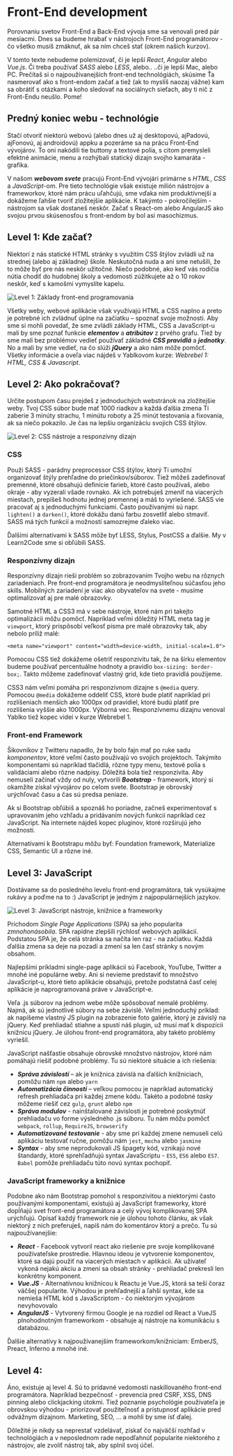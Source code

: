 # Front-End development
Porovnaniu svetov Front-End a Back-End vývoja sme sa venovali pred pár mesiacmi. Dnes  sa budeme hrabať v nástrojoch Front-End programátorov - čo všetko musíš zmáknuť, ak sa ním chceš stať (okrem našich kurzov).

V tomto texte nebudeme polemizovať, či je lepší _React_, _Angular_ alebo _Vue.js_. Či treba používať _SASS_ alebo _LESS_, alebo.. ..či je lepší Mac, alebo PC. Prečítaš si o najpoužívanejších front-end technológiách, skúsime Ťa nasmerovať ako s front-endom začať a tiež (ak to myslíš naozaj vážne) kam sa obrátiť s otázkami a koho sledovať na sociálnych sieťach, aby ti nič z Front-Endu neušlo. Pome!

## Predný koniec webu - technológie

Stačí otvoriť niektorú webovú (alebo dnes už aj desktopovú, ajPadovú, ajFonovú, aj androidovú) appku a pozeráme sa na prácu Front-End vývojárov. To oni nakódili tie buttony a textové polia, s citom premysleli  efektné animácie, menu a rozhýbali statický dizajn svojho kamaráta - grafika.

V našom ***webovom svete*** pracujú Front-End vývojári primárne s _HTML_, _CSS_ a _JavaScript_-om. Pre tieto technológie však existuje milión nástrojov a frameworkov, ktoré nám prácu uľahčujú, sme vďaka nim produktívnejší a dokážeme ľahšie tvoriť zložitejšie aplikácie. K takýmto - pokročilejším - nástrojom sa však dostaneš neskôr. Začať s React-om alebo AngularJS ako svojou prvou skúsenosťou s front-endom by bol asi masochizmus.

## Level 1: Kde začať?
Niektorí z nás statické HTML stránky s využitím CSS štýlov zvládli už na strednej (alebo aj základnej) škole. Neskutočná nuda a ani sme netušili, že to môže byť pre nás neskôr užitočné. Niečo podobné, ako keď vás rodičia nútia chodiť do hudobnej školy a vedomosti zúžitkujete až o 10 rokov neskôr, keď s kamošmi vymyslíte kapelu.

![Level 1: Základy front-end programovania](http://i.imgur.com/tMZWJew.png)

Všetky weby, webové aplikácie však využívajú HTML a CSS naplno a preto je potrebné ich zvládnuť úplne na začiatku – spoznať svoje možnosti. Aby sme si mohli povedať, že sme zvládli základy HTML, CSS a JavaScript-u mali by sme poznať funkcie ***elementov*** a ***atribútov*** z prvého grafu. Tiež by sme mali bez problémov vedieť používať základné ***CSS pravidlá*** a ***jednotky***. No a mali by sme vedieť, na čo slúži ***jQuery*** a ako nám môže pomôcť. Všetky informácie a oveľa viac nájdeš v Yablkovom kurze: _Webrebel 1: HTML, CSS & Javascript_.

## Level 2: Ako pokračovať?
Určite postupom času prejdeš z jednoduchých webstránok na zložitejšie weby. Tvoj CSS súbor bude mať 1000 riadkov a každá ďalšia zmena Ti zaberie 3 minúty strachu, 1 minútu roboty a 25 minút testovania a fixovania, ak sa niečo pokazilo. Je čas na lepšiu organizáciu svojich CSS štýlov.

![Level 2: CSS nástroje a responzívny dizajn](http://i.imgur.com/v2YAW3m.png)

### CSS
Použi SASS - parádny preprocessor CSS štýlov, ktorý Ti umožní organizovať štýly prehľadne do priečinkov/súborov. Tiež môžeš zadefinovať premenné, ktoré obsahujú definície farieb, ktoré často používaš, alebo okraje - aby vyzerali všade rovnako. Ak ich potrebuješ zmeniť na viacerých miestach, prepíšeš hodnotu jednej premennej a máš to vyriešené. SASS vie pracovať aj s jednoduchými funkciami. Často používanými sú napr. `lighten()` a `darken()`, ktoré dokážu danú farbu zosvetliť alebo stmaviť. SASS má tých funkcií a možností samozrejme ďaleko viac.

Ďalšími alternatívami k SASS môže byť LESS, Stylus, PostCSS a ďalšie. My v Learn2Code sme si obľúbili SASS.

### Responzívny dizajn
Responzívny dizajn rieši problém so zobrazovaním Tvojho webu na rôznych zariadeniach. Pre front-end programátora je neodmysliteľnou súčasťou jeho skills. Mobilných zariadení je viac ako obyvateľov na svete - musíme optimalizovať aj pre malé obrazovky.

Samotné HTML a CSS3 má v sebe nástroje, ktoré nám pri takejto optimalizácii môžu pomôcť. Napríklad veľmi dôležitý HTML meta tag je `viewport`, ktorý prispôsobí veľkosť písma pre malé obrazovky tak, aby nebolo príliž malé:
```
<meta name="viewport" content="width=device-width, initial-scale=1.0">
```
Pomocou CSS tiež dokážeme ošetriť responzivitu tak, že na šírku elementov budeme používať percentuálne hodnoty a pravidlo `box-sizing: border-box;`. Takto môžeme zadefinovať vlastný grid, kde tieto pravidlá použijeme.

CSS3 nám veľmi pomáha pri responzívnom dizajne s `@media` query. Pomocou `@media` dokážeme oddeliť CSS, ktoré bude platiť napríklad pri rozlíšeniach menších ako 1000px od pravidiel, ktoré budú platiť pre rozlíšenia vyššie ako 1000px. Výborná vec. Responzívnemu dizajnu venoval Yablko tiež kopec videí v kurze Webrebel 1.

### Front-end Framework
Šikovníkov z Twitteru napadlo, že by bolo fajn mať po ruke sadu _komponentov_, ktoré veľmi často používajú vo svojich projektoch. Takýmito komponentami sú napríklad tlačidlá, rôzne typy menu, textové polia s validáciami alebo rôzne nadpisy. Dôležitá bola tiež responzivita. Aby nemuseli začínať vždy od nuly, vytvorili ***Bootstrap*** - framework, ktorý si okamžite získal vývojárov po celom svete. Bootstrap je obrovský urýchľovač času a čas sú predsa peniaze.

Ak si Bootstrap obľúbiš a spoznáš ho poriadne, začneš experimentovať s upravovaním jeho vzhľadu a pridávaním nových funkcií napríklad cez JavaScript. Na internete nájdeš kopec pluginov, ktoré rozširujú jeho možnosti.

Alternatívami k Bootstrapu môžu byť: Foundation framework, Materialize CSS, Semantic UI a rôzne iné.

## Level 3: JavaScript
Dostávame sa do posledného levelu front-end programátora, tak vysúkajme rukávy a poďme na to :) JavaScript je jedným z najpopulárnejších jazykov.

![Level 3: JavaScript nástroje, knižnice a frameworky](http://i.imgur.com/gES0Mvz.png)

Príchodom _Single Page Applications_ (SPA) sa jeho popularita _zmnohonásobila_. SPA rapidne zlepšili rýchlosť webových aplikácií. Podstatou SPA je, že celá stránka sa načíta len raz - na začiatku. Každá ďalšia zmena sa deje na pozadí a zmení sa len časť stránky s novým obsahom.

Najlepšími príkladmi single-page aplikácií sú Facebook, YouTube, Twitter a mnohé iné populárne weby. Ani si nevieme predstaviť to množstvo JavaScript-u, ktoré tieto aplikácie obsahujú, pretože podstatná časť celej aplikácie je naprogramovaná práve v JavaScript-e.

Veľa .js súborov na jednom webe môže spôsobovať nemalé problémy. Najmä, ak sú jednotlivé súbory na sebe závislé. Veľmi jednoduchý príklad: ak napíšeme vlastný JS plugin na zobrazenie foto galérie, ktorý je závislý na jQuery. Keď prehliadač stiahne a spustí náš plugin, už musí mať k dispozícii knižnicu jQuery. Je úlohou front-end programátora, aby takéto problémy vyriešil.

JavaScript našťastie obsahuje obrovské množstvo nástrojov, ktoré nám pomáhajú riešiť podobné problémy. Tu sú niektoré situácie a ich riešenia:

- ***Správa závislostí*** – ak je knižnica závislá na ďalších knižniciach, pomôžu nám `npm` alebo `yarn`
- ***Automatizácia činností*** – veľkou pomocou je napríklad automatický refresh prehliadača pri každej zmene kódu. Takéto a podobné _tasky_ môžeme riešiť cez `gulp`, `grunt` alebo `npm`
- ***Správa modulov*** - nainštalované závislosti je potrebné poskytnúť prehliadaču vo forme výsledného .js súboru. Tu nám môžu pomôcť `webpack`, `rollup`, `RequireJS`, `browserify`
- ***Automatizované testovanie*** - aby sme pri každej zmene nemuseli celú aplikáciu testovať ručne, pomôžu nám `jest`, `mocha` alebo `jasmine`
- ***Syntax*** - aby sme neprodukovali JS špagety kód, vznikajú nové štandardy, ktoré sprehľadňujú syntax JavaScriptu - `ES5`, `ES6` alebo `ES7`. `Babel` pomôže prehliadaču túto novú syntax pochopiť.

### JavaScript frameworky a knižnice
Podobne ako nám Bootstrap pomohol s responzivitou a niektorými často používanými komponentami, existujú aj JavaScript frameworky, ktoré dopĺňajú svet front-end programátora a celý vývoj komplikovanej SPA urýchľujú. Opísať každý framework nie je úlohou tohoto článku, ak však niektorý z nich preferuješ, napíš nám do komentárov ktorý a prečo. Tu sú najpoužívanejšie:

- ***React*** - Facebook vytvoril react ako riešenie pre svoje komplikované používateľske prostredie. Hlavnou ideou je vytvorenie komponentov, ktoré sa dajú použiť na viacerých miestach v aplikácii. Ak užívateľ vykoná nejakú akciu a zmení sa obsah stránky - prehliadač prekreslí len konkrétny komponent.
- ***Vue.JS*** - Alternatívnou knižnicou k Reactu je Vue.JS, ktorá sa teší čoraz väčšej popularite. Výhodou je prehľadnejší a ľahší syntax, kde sa nemieša HTML kód s JavaScriptom - čo niektorým vývojárom nevyhovovalo
- ***AngularJS*** - Vytvorený firmou Google je na rozdiel od React a VueJS plnohodnotným frameworkom - obsahuje aj nástroje na komunikáciu s databázou.

Ďalšie alternatívy k najpoužívanejším frameworkom/knižniciam: EmberJS, Preact, Inferno a mnohé iné.

## Level 4:
Áno, existuje aj level 4. Sú to prídavné vedomosti naskillovaného front-end programátora. Napríklad bezpečnosť - prevencia pred CSRF, XSS, DNS pinning alebo clickjacking útokmi. Tiež poznanie psychológie používateľa je obrovskou výhodou - priorizovať použiteľnosť a prístupnosť aplikácie pred odvážnym dizajnom. Marketing, SEO, ... a mohli by sme ísť ďalej.

Dôležité je nikdy sa neprestať vzdelávať, získať čo najväčší rozhľad v technológiách a v neposlednom rade nepodľahnúť popularite niektorého z nástrojov, ale zvoliť nástroj tak, aby splnil svoj účel.
